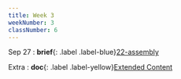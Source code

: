```yaml
---
title: Week 3
weekNumber: 3
classNumber: 6
---
```


Sep 27
  : **brief**{: .label .label-blue}[22-assembly](/ics-23-fall/assets/class6/22-slides/3-assembly-brief.pdf)

Extra
: **doc**{: .label .label-yellow}[Extended Content](https://docs.qq.com/sheet/DUndSVGtZU2dlZENu)